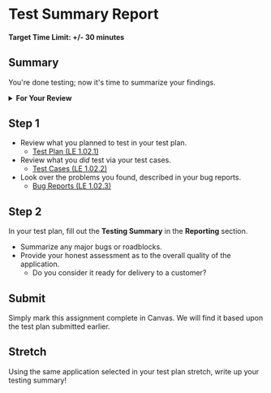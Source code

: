 # Test Summary Report

#### Target Time Limit: +/- 30 minutes

## Summary

You're done testing; now it's time to summarize your findings.

<details  markdown="1"> <summary> <strong> For Your Review </strong> </summary>

If you're feeling uncertain on where to start in this project, look over the
following:

- Skills Practice:
  - <a target="\_blank" href="https://devmountain.github.io/qa_student_assignments/units/unit_1_fundamentals/1.02/sp1.02.1.html">Complete
    a Test Plan</a>
  - <a target="\_blank" href="https://devmountain.github.io/qa_student_assignments/units/unit_1_fundamentals/1.02/sp1.02.2.html">Write
    a Test</a>
  - <a target="\_blank" href="https://devmountain.github.io/qa_student_assignments/units/unit_1_fundamentals/1.02/sp1.02.3.html">Report
    a Bug</a>

</details>

## Step 1

- Review what you planned to test in your test plan.
  - <a target="\_blank" href="https://devmountain.github.io/qa_student_assignments/units/unit_1_fundamentals/1.02/le1.02.1.html">Test
    Plan (LE 1.02.1)</a>
- Review what you _did_ test via your test cases.
  - <a target="\_blank" href="https://devmountain.github.io/qa_student_assignments/units/unit_1_fundamentals/1.02/le1.02.2.html">Test
    Cases (LE 1.02.2)</a>
- Look over the problems you found, described in your bug reports.
  - <a target="\_blank" href="https://devmountain.github.io/qa_student_assignments/units/unit_1_fundamentals/1.02/le1.02.3.html">Bug
    Reports (LE 1.02.3)</a>

## Step 2

In your test plan, fill out the **Testing Summary** in the **Reporting**
section.

- Summarize any major bugs or roadblocks.
- Provide your honest assessment as to the overall quality of the application.
  - Do you consider it ready for delivery to a customer?

## Submit

Simply mark this assignment complete in Canvas. We will find it based upon the
test plan submitted earlier.

## Stretch

Using the same application selected in your test plan stretch, write up your
testing summary!
